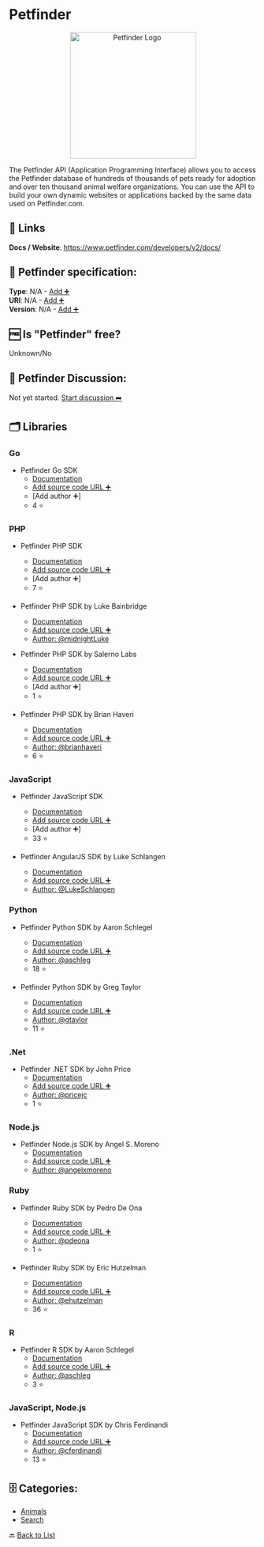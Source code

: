# Petfinder
<p align="center">
    <img width="256" src="https://raw.githubusercontent.com/apis-list/apis-list/main/apis/petfinder/logo_256x256.png" alt="Petfinder Logo"/>
</p>
The Petfinder API (Application Programming Interface) allows you to access the Petfinder database of hundreds of thousands of pets ready for adoption and over ten thousand animal welfare organizations. You can use the API to build your own dynamic websites or applications backed by the same data used on Petfinder.com.

##  🔗 Links
**Docs / Website**: https://www.petfinder.com/developers/v2/docs/

## 🧬 Petfinder specification:
**Type**: N/A - [Add ➕](https://github.com/apis-list/apis-list/edit/main/apis-list.yaml)  
**URI**: N/A - [Add ➕](https://github.com/apis-list/apis-list/edit/main/apis-list.yaml)  
**Version**: N/A - [Add ➕](https://github.com/apis-list/apis-list/edit/main/apis-list.yaml)

## 🆓 Is "Petfinder" free?
 Unknown/No 

## 💬 Petfinder Discussion:
Not yet started. [Start discussion ➡️](https://github.com/apis-list/apis-list/discussions/new)

## 🗂️ Libraries
### Go
- Petfinder Go SDK
    - [Documentation](https://github.com/petfinder-com/petfinder-go-sdk)
    - [Add source code URL ➕]()
    - [Add author ➕]
    - 4 ⭐

### PHP
- Petfinder PHP SDK
    - [Documentation](https://github.com/petfinder-com/petfinder-php-sdk)
    - [Add source code URL ➕]()
    - [Add author ➕]
    - 7 ⭐

- Petfinder PHP SDK by Luke Bainbridge
    - [Documentation](https://github.com/midnightLuke/petfinder-api-php)
    - [Add source code URL ➕]()
    - [Author: @midnightLuke](https://github.com/midnightLuke)

- Petfinder PHP SDK by Salerno Labs
    - [Documentation](https://github.com/salernolabs/petfinder)
    - [Add source code URL ➕]()
    - [Add author ➕]
    - 1 ⭐

- Petfinder PHP SDK by Brian Haveri
    - [Documentation](https://github.com/brianhaveri/Petfinder)
    - [Add source code URL ➕]()
    - [Author: @brianhaveri](https://github.com/brianhaveri)
    - 6 ⭐

### JavaScript
- Petfinder JavaScript SDK
    - [Documentation](https://github.com/petfinder-com/petfinder-js-sdk)
    - [Add source code URL ➕]()
    - [Add author ➕]
    - 33 ⭐

- Petfinder AngularJS SDK by Luke Schlangen
    - [Documentation](https://github.com/LukeSchlangen/angular-petfinder-api)
    - [Add source code URL ➕]()
    - [Author: @LukeSchlangen](https://github.com/LukeSchlangen)

### Python
- Petfinder Python SDK by Aaron Schlegel
    - [Documentation](https://github.com/aschleg/petpy)
    - [Add source code URL ➕]()
    - [Author: @aschleg](https://github.com/aschleg)
    - 18 ⭐

- Petfinder Python SDK by Greg Taylor
    - [Documentation](https://github.com/gtaylor/petfinder-api)
    - [Add source code URL ➕]()
    - [Author: @gtaylor](https://github.com/gtaylor)
    - 11 ⭐

### .Net
- Petfinder .NET SDK by John Price
    - [Documentation](https://github.com/pricejc/petfinder-dotnet)
    - [Add source code URL ➕]()
    - [Author: @pricejc](https://github.com/pricejc)
    - 1 ⭐

### Node.js
- Petfinder Node.js SDK by Angel S. Moreno
    - [Documentation](https://github.com/angelxmoreno/petfinder-promise)
    - [Add source code URL ➕]()
    - [Author: @angelxmoreno](https://github.com/angelxmoreno)

### Ruby
- Petfinder Ruby SDK by Pedro De Ona
    - [Documentation](https://github.com/pdeona/petfinder_wrap)
    - [Add source code URL ➕]()
    - [Author: @pdeona](https://github.com/pdeona)
    - 1 ⭐

- Petfinder Ruby SDK by Eric Hutzelman
    - [Documentation](https://github.com/ehutzelman/petfinder)
    - [Add source code URL ➕]()
    - [Author: @ehutzelman](https://github.com/ehutzelman)
    - 36 ⭐

### R
- Petfinder R SDK by Aaron Schlegel
    - [Documentation](https://github.com/aschleg/PetfindeR)
    - [Add source code URL ➕]()
    - [Author: @aschleg](https://github.com/aschleg)
    - 3 ⭐

### JavaScript, Node.js
- Petfinder JavaScript SDK by Chris Ferdinandi
    - [Documentation](https://github.com/cferdinandi/petfinderAPI4everybody)
    - [Add source code URL ➕]()
    - [Author: @cferdinandi](https://github.com/cferdinandi)
    - 13 ⭐


## 🗄️ Categories:
- [Animals](https://github.com/apis-list/apis-list#animals-)
- [Search](https://github.com/apis-list/apis-list#search-)

🔙  [Back to List](https://github.com/apis-list/apis-list)
